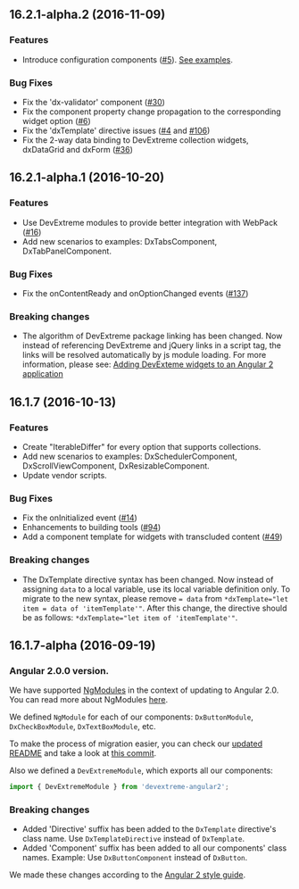 ## 16.2.1-alpha.2 (2016-11-09)

### Features

- Introduce configuration components ([#5](https://github.com/DevExpress/devextreme-angular2/issues/5)). 
[See examples](https://github.com/DevExpress/devextreme-angular2#advanced-devextreme-widget-options-configuration).

### Bug Fixes

- Fix the 'dx-validator' component ([#30](https://github.com/DevExpress/devextreme-angular2/issues/30))
- Fix the component property change propagation to the corresponding widget option ([#6](https://github.com/DevExpress/devextreme-angular2/issues/6))
- Fix the 'dxTemplate' directive issues ([#4](https://github.com/DevExpress/devextreme-angular2/issues/4) and [#106](https://github.com/DevExpress/devextreme-angular2/issues/106))  
- Fix the 2-way data binding to DevExtreme collection widgets, dxDataGrid and dxForm ([#36](https://github.com/DevExpress/devextreme-angular2/issues/36))

## 16.2.1-alpha.1 (2016-10-20)

### Features

- Use DevExtreme modules to provide better integration with WebPack ([#16](https://github.com/DevExpress/devextreme-angular2/issues/16))
- Add new scenarios to examples: DxTabsComponent, DxTabPanelComponent.

### Bug Fixes

- Fix the onContentReady and onOptionChanged events ([#137](https://github.com/DevExpress/devextreme-angular2/issues/137))

### Breaking changes

- The algorithm of DevExtreme package linking has been changed. Now instead of referencing DevExtreme and jQuery links in a script tag, the links will be resolved automatically by js module loading. For more information, please see: [Adding DevExteme widgets to an Angular 2 application](https://github.com/DevExpress/devextreme-angular2#adding-devexteme-widgets-to-an-angular-2-application)

## 16.1.7 (2016-10-13)

### Features

- Create "IterableDiffer" for every option that supports collections.
- Add new scenarios to examples: DxSchedulerComponent, DxScrollViewComponent, DxResizableComponent.
- Update vendor scripts.

### Bug Fixes

- Fix the onInitialized event ([#14](https://github.com/DevExpress/devextreme-angular2/issues/14))
- Enhancements to building tools ([#94](https://github.com/DevExpress/devextreme-angular2/issues/94))
- Add a component template for widgets with transcluded content ([#49](https://github.com/DevExpress/devextreme-angular2/issues/49))

### Breaking changes

- The DxTemplate directive syntax has been changed. Now instead of assigning `data` to a local variable, use its local variable definition only. To migrate to the new syntax, please remove `= data` from `*dxTemplate="let item = data of 'itemTemplate'"`. After this change, the directive should be as follows: `*dxTemplate="let item of 'itemTemplate'"`.

## 16.1.7-alpha (2016-09-19)

### Angular 2.0.0 version.

We have supported [NgModules](https://angular.io/docs/ts/latest/api/core/index/NgModule-interface.html) in the context of updating to Angular 2.0.
You can read more about NgModules [here](https://angular.io/docs/ts/latest/guide/ngmodule.html).

We defined `NgModule` for each of our components: `DxButtonModule`, `DxCheckBoxModule`, `DxTextBoxModule`, etc.

To make the process of migration easier, you can check our [updated README](https://github.com/DevExpress/devextreme-angular2#adding-devexteme-widgets-to-an-angular-2-application) and take a look at [this commit](https://github.com/DevExpress/devextreme-angular2/commit/50b6d6).

Also we defined a `DevExtremeModule`, which exports all our components:

```TypeScript
import { DevExtremeModule } from 'devextreme-angular2';
```

### Breaking changes

- Added 'Directive' suffix has been added to the `DxTemplate` directive's class name. Use `DxTemplateDirective` instead of `DxTemplate`.
- Added 'Component' suffix has been added to all our components' class names. Example: Use `DxButtonComponent` instead of `DxButton`.

We made these changes according to the [Angular 2 style guide](https://angular.io/docs/ts/latest/guide/style-guide.html#!#02-03).
